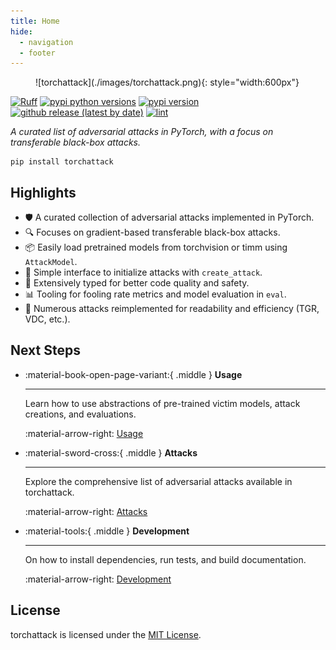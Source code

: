 ```yaml
---
title: Home
hide:
  - navigation
  - footer
---
```


<style>
  .md-typeset h1,
  .md-content__button {
    display: none;
  }
</style>

<figure markdown="1">
![torchattack](./images/torchattack.png){: style="width:600px"}
</figure>

[![Ruff](https://img.shields.io/endpoint?url=https://raw.githubusercontent.com/charliermarsh/ruff/main/assets/badge/v2.json)](https://github.com/astral-sh/ruff)
[![pypi python versions](https://img.shields.io/pypi/pyversions/torchattack.svg?labelColor=2D3339)](https://pypi.python.org/pypi/torchattack)
[![pypi version](https://img.shields.io/pypi/v/torchattack.svg?labelColor=2D3339)](https://pypi.python.org/pypi/torchattack)
[![github release (latest by date)](https://img.shields.io/github/v/release/spencerwooo/torchattack?labelColor=2D3339)](https://github.com/spencerwooo/torchattack/releases/latest)
[![lint](https://github.com/spencerwooo/torchattack/actions/workflows/ci.yml/badge.svg)](https://github.com/spencerwooo/torchattack/actions/workflows/ci.yml)

_A curated list of adversarial attacks in PyTorch, with a focus on transferable black-box attacks._

```shell
pip install torchattack
```

## Highlights

- 🛡️ A curated collection of adversarial attacks implemented in PyTorch.
- 🔍 Focuses on gradient-based transferable black-box attacks.
- 📦 Easily load pretrained models from torchvision or timm using `AttackModel`.
- 🔄 Simple interface to initialize attacks with `create_attack`.
- 🔧 Extensively typed for better code quality and safety.
- 📊 Tooling for fooling rate metrics and model evaluation in `eval`.
- 🔁 Numerous attacks reimplemented for readability and efficiency (TGR, VDC, etc.).

## Next Steps

<div class="grid cards" markdown>

- :material-book-open-page-variant:{ .middle } **Usage**

    ***

    Learn how to use abstractions of pre-trained victim models, attack creations, and evaluations.

    :material-arrow-right: [Usage](./usage.md)

- :material-sword-cross:{ .middle } **Attacks**

    ***

    Explore the comprehensive list of adversarial attacks available in torchattack.

    :material-arrow-right: [Attacks](./attacks/index.md)

- :material-tools:{ .middle } **Development**

    ***

    On how to install dependencies, run tests, and build documentation.

    :material-arrow-right: [Development](./development/index.md)

</div>

## License

torchattack is licensed under the [MIT License](https://github.com/spencerwooo/torchattack/blob/main/LICENSE).
